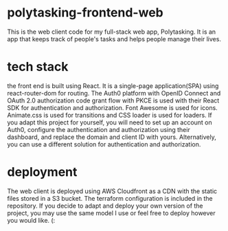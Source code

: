# polytasking-frontend-web

This is the web client code for my full-stack web app, Polytasking. It is an app that keeps track of people's tasks and helps people manage their lives.

# tech stack

the front end is built using React. It is a single-page application(SPA) using react-router-dom for routing. The Auth0 platform with OpenID Connect and OAuth 2.0 authorization code grant flow with PKCE is used with their React SDK for authentication and authorization. Font Awesome is used for icons. Animate.css is used for transitions and CSS loader is used for loaders. If you adapt this project for yourself, you will need to set up an account on Auth0, configure the authentication and authorization using their dashboard, and replace the domain and client ID with yours. Alternatively, you can use a different solution for authentication and authorization.

# deployment

The web client is deployed using AWS Cloudfront as a CDN with the static files stored in a S3 bucket. The terraform configuration is included in the repository. If you decide to adapt and deploy your own version of the project, you may use the same model I use or feel free to deploy however you would like. (:

